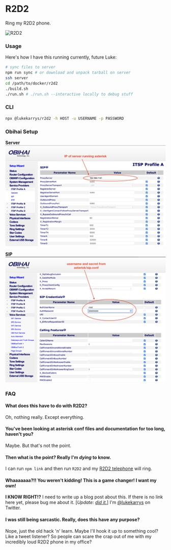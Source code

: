 # R2D2

Ring my R2D2 phone.

![R2D2](https://i.cloudup.com/H3R1OaYCMx.png)

### Usage

Here's how I have this running currently, future Luke:

```sh
# sync files to server
npm run sync # or download and unpack tarball on server
ssh server
cd /path/to/docker/r2d2
./build.sh
./run.sh # ./run.sh --interactive locally to debug stuff
```

### CLI

```sh
npx @lukekarrys/r2d2 -h HOST -u USERNAME -p PASSWORD
```

### Obihai Setup

**Server**
![server instructions](docs/server.png)

**SIP**
![sip instructions](docs/sip.png)

### FAQ

#### What does this have to do with R2D2?

Oh, nothing really. Except everything.

#### You've been looking at asterisk conf files and documentation for too long, haven't you?

Maybe. But that's not the point.

#### Then what is the point? Really I'm _dying_ to know.

I can run `npm link` and then run `R2D2` and my [R2D2 telephone](http://www.amazon.com/Telemania-Star-Wars-Novelty-Phone/dp/B00001U0IG) will ring.

#### Whaaaaaaa?!! You weren't kidding! This is a game changer! I want my own!

**I KNOW RIGHT!?** I need to write up a blog post about this. If there is no link here yet, please bug me about it. [_Update: [did it.](http://lukecod.es/2014/03/28/beep-boop-ringing-an-r2d2-telephone-with-obihai-asterisk-and-node/)_] I'm [@lukekarrys](https://twitter.com/lukekarrys) on Twitter.

#### I was still being sarcastic. Really, does this have any purpose?

Nope, just the old hack 'n' learn. Maybe I'll hook it up to something cool? Like a tweet listener? So people can scare the crap out of me with my incredibly loud R2D2 phone in my office?
